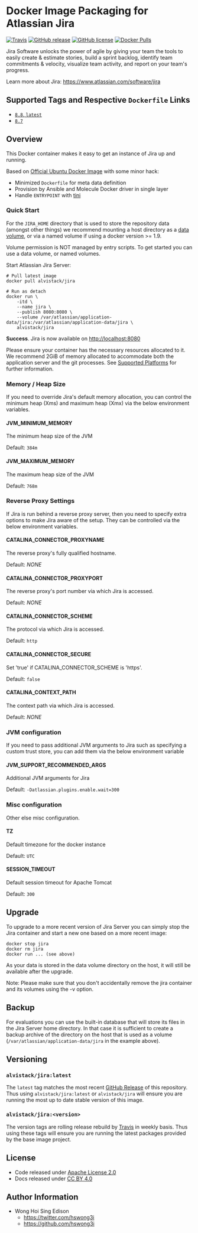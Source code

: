 # Docker Image Packaging for Atlassian Jira

[![Travis](https://img.shields.io/travis/com/alvistack/docker-jira.svg)](https://travis-ci.com/alvistack/docker-jira)
[![GitHub release](https://img.shields.io/github/release/alvistack/docker-jira.svg)](https://github.com/alvistack/docker-jira/releases)
[![GitHub license](https://img.shields.io/github/license/alvistack/docker-jira.svg)](https://github.com/alvistack/docker-jira/blob/master/LICENSE)
[![Docker Pulls](https://img.shields.io/docker/pulls/alvistack/jira.svg)](https://hub.docker.com/r/alvistack/jira/)

Jira Software unlocks the power of agile by giving your team the tools to easily create & estimate stories, build a sprint backlog, identify team commitments & velocity, visualize team activity, and report on your team's progress.

Learn more about Jira: <https://www.atlassian.com/software/jira>

## Supported Tags and Respective `Dockerfile` Links

  - [`8.8`, `latest`](https://github.com/alvistack/docker-jira/blob/master/molecule/8.8/Dockerfile.j2)
  - [`8.7`](https://github.com/alvistack/docker-jira/blob/master/molecule/8.7/Dockerfile.j2)

## Overview

This Docker container makes it easy to get an instance of Jira up and running.

Based on [Official Ubuntu Docker Image](https://hub.docker.com/_/ubuntu/) with some minor hack:

  - Minimized `Dockerfile` for meta data definition
  - Provision by Ansible and Molecule Docker driver in single layer
  - Handle `ENTRYPOINT` with [tini](https://github.com/krallin/tini)

### Quick Start

For the `JIRA_HOME` directory that is used to store the repository data (amongst other things) we recommend mounting a host directory as a [data volume](https://docs.docker.com/engine/tutorials/dockervolumes/#/data-volumes), or via a named volume if using a docker version \>= 1.9.

Volume permission is NOT managed by entry scripts. To get started you can use a data volume, or named volumes.

Start Atlassian Jira Server:

    # Pull latest image
    docker pull alvistack/jira
    
    # Run as detach
    docker run \
        -itd \
        --name jira \
        --publish 8080:8080 \
        --volume /var/atlassian/application-data/jira:/var/atlassian/application-data/jira \
        alvistack/jira

**Success**. Jira is now available on <http://localhost:8080>

Please ensure your container has the necessary resources allocated to it. We recommend 2GiB of memory allocated to accommodate both the application server and the git processes. See [Supported Platforms](https://confluence.atlassian.com/display/JIRA/Supported+Platforms) for further information.

### Memory / Heap Size

If you need to override Jira's default memory allocation, you can control the minimum heap (Xms) and maximum heap (Xmx) via the below environment variables.

#### JVM\_MINIMUM\_MEMORY

The minimum heap size of the JVM

Default: `384m`

#### JVM\_MAXIMUM\_MEMORY

The maximum heap size of the JVM

Default: `768m`

### Reverse Proxy Settings

If Jira is run behind a reverse proxy server, then you need to specify extra options to make Jira aware of the setup. They can be controlled via the below environment variables.

#### CATALINA\_CONNECTOR\_PROXYNAME

The reverse proxy's fully qualified hostname.

Default: *NONE*

#### CATALINA\_CONNECTOR\_PROXYPORT

The reverse proxy's port number via which Jira is accessed.

Default: *NONE*

#### CATALINA\_CONNECTOR\_SCHEME

The protocol via which Jira is accessed.

Default: `http`

#### CATALINA\_CONNECTOR\_SECURE

Set 'true' if CATALINA\_CONNECTOR\_SCHEME is 'https'.

Default: `false`

#### CATALINA\_CONTEXT\_PATH

The context path via which Jira is accessed.

Default: *NONE*

### JVM configuration

If you need to pass additional JVM arguments to Jira such as specifying a custom trust store, you can add them via the below environment variable

#### JVM\_SUPPORT\_RECOMMENDED\_ARGS

Additional JVM arguments for Jira

Default: `-Datlassian.plugins.enable.wait=300`

### Misc configuration

Other else misc configuration.

#### TZ

Default timezone for the docker instance

Default: `UTC`

#### SESSION\_TIMEOUT

Default session timeout for Apache Tomcat

Default: `300`

## Upgrade

To upgrade to a more recent version of Jira Server you can simply stop the Jira
container and start a new one based on a more recent image:

    docker stop jira
    docker rm jira
    docker run ... (see above)

As your data is stored in the data volume directory on the host, it will still
be available after the upgrade.

Note: Please make sure that you don't accidentally remove the jira container and its volumes using the -v option.

## Backup

For evaluations you can use the built-in database that will store its files in the Jira Server home directory. In that case it is sufficient to create a backup archive of the directory on the host that is used as a volume (`/var/atlassian/application-data/jira` in the example above).

## Versioning

### `alvistack/jira:latest`

The `latest` tag matches the most recent [GitHub Release](https://github.com/alvistack/docker-jira/releases) of this repository. Thus using `alvistack/jira:latest` or `alvistack/jira` will ensure you are running the most up to date stable version of this image.

### `alvistack/jira:<version>`

The version tags are rolling release rebuild by [Travis](https://travis-ci.com/alvistack/docker-jira) in weekly basis. Thus using these tags will ensure you are running the latest packages provided by the base image project.

## License

  - Code released under [Apache License 2.0](LICENSE)
  - Docs released under [CC BY 4.0](http://creativecommons.org/licenses/by/4.0/)

## Author Information

  - Wong Hoi Sing Edison
      - <https://twitter.com/hswong3i>
      - <https://github.com/hswong3i>
